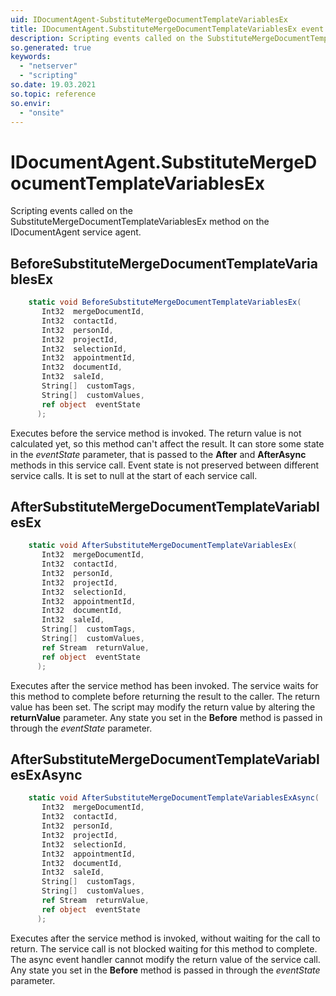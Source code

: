 ```yaml
---
uid: IDocumentAgent-SubstituteMergeDocumentTemplateVariablesEx
title: IDocumentAgent.SubstituteMergeDocumentTemplateVariablesEx event method
description: Scripting events called on the SubstituteMergeDocumentTemplateVariablesEx method on the IDocumentAgent service agent.
so.generated: true
keywords:
  - "netserver"
  - "scripting"
so.date: 19.03.2021
so.topic: reference
so.envir:
  - "onsite"
---
```

# IDocumentAgent.SubstituteMergeDocumentTemplateVariablesEx

Scripting events called on the <see cref='M:SuperOffice.CRM.Services.IDocumentAgent.SubstituteMergeDocumentTemplateVariablesEx'>SubstituteMergeDocumentTemplateVariablesEx</see> method on the <see cref='IDocumentAgent'>IDocumentAgent</see>  service agent.

## BeforeSubstituteMergeDocumentTemplateVariablesEx
```cs
    static void BeforeSubstituteMergeDocumentTemplateVariablesEx(
       Int32  mergeDocumentId,
       Int32  contactId,
       Int32  personId,
       Int32  projectId,
       Int32  selectionId,
       Int32  appointmentId,
       Int32  documentId,
       Int32  saleId,
       String[]  customTags,
       String[]  customValues,
       ref object  eventState
      );
```
Executes before the service method is invoked.
The return value is not calculated yet, so this method can't affect the result.
It can store some state in the *eventState* parameter, that is passed to the **After** and **AfterAsync** methods in this service call.
Event state is not preserved between different service calls. It is set to null at the start of each service call.
## AfterSubstituteMergeDocumentTemplateVariablesEx
```cs
    static void AfterSubstituteMergeDocumentTemplateVariablesEx(
       Int32  mergeDocumentId,
       Int32  contactId,
       Int32  personId,
       Int32  projectId,
       Int32  selectionId,
       Int32  appointmentId,
       Int32  documentId,
       Int32  saleId,
       String[]  customTags,
       String[]  customValues,
       ref Stream  returnValue,
       ref object  eventState
      );
```
Executes after the service method has been invoked. The service waits for this method to complete before returning the result to the caller.
The return value has been set. The script may modify the return value by altering the **returnValue** parameter.
Any state you set in the **Before** method is passed in through the *eventState* parameter.
## AfterSubstituteMergeDocumentTemplateVariablesExAsync
```cs
    static void AfterSubstituteMergeDocumentTemplateVariablesExAsync(
       Int32  mergeDocumentId,
       Int32  contactId,
       Int32  personId,
       Int32  projectId,
       Int32  selectionId,
       Int32  appointmentId,
       Int32  documentId,
       Int32  saleId,
       String[]  customTags,
       String[]  customValues,
       ref Stream  returnValue,
       ref object  eventState
      );
```
Executes after the service method is invoked, without waiting for the call to return.
The service call is not blocked waiting for this method to complete.
The async event handler cannot modify the return value of the service call.
Any state you set in the **Before** method is passed in through the *eventState* parameter.

